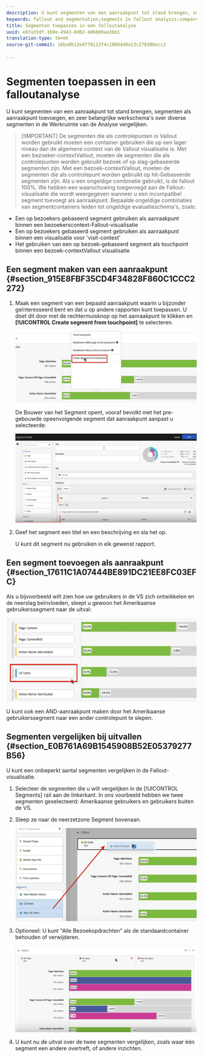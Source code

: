 ```yaml
---
description: U kunt segmenten van een aanraakpunt tot stand brengen, segmenten als aanraakpunt toevoegen, en zeer belangrijke werkschema's over diverse segmenten in de Werkruimte van de Analyse vergelijken.
keywords: fallout and segmentation;segments in fallout analysis;compare segments in fallout
title: Segmenten toepassen in een falloutanalyse
uuid: e87a33df-160e-4943-8d02-4d6609ae3bb1
translation-type: tm+mt
source-git-commit: 16ba0b12e0f70112f4c10804d0a13c278388ecc2

---
```



# Segmenten toepassen in een falloutanalyse

U kunt segmenten van een aanraakpunt tot stand brengen, segmenten als aanraakpunt toevoegen, en zeer belangrijke werkschema&#39;s over diverse segmenten in de Werkruimte van de Analyse vergelijken.

> [!IMPORTANT] De segmenten die als controlepunten in Vallout worden gebruikt moeten een container gebruiken die op een lager niveau dan de algemene context van de Vallout visualisatie is. Met een bezoeker-contextVallout, moeten de segmenten die als controlepunten worden gebruikt bezoek of op slag-gebaseerde segmenten zijn. Met een bezoek-contextVallout, moeten de segmenten die als controlepunt worden gebruikt op hit-Gebaseerde segmenten zijn. Als u een ongeldige combinatie gebruikt, is de fallout 100%. We hebben een waarschuwing toegevoegd aan de Fallout-visualisatie die wordt weergegeven wanneer u een incompatibel segment toevoegt als aanraakpunt. Bepaalde ongeldige combinaties van segmentcontainers leiden tot ongeldige evaluatieschema&#39;s, zoals:

* Een op bezoekers gebaseerd segment gebruiken als aanraakpunt binnen een bezoekerscontext-Fallout-visualisatie
* Een op bezoekers gebaseerd segment gebruiken als aanraakpunt binnen een visualisatie voor &#39;visit-context&#39;
* Het gebruiken van een op bezoek-gebaseerd segment als touchpoint binnen een bezoek-contextVallout visualisatie

## Een segment maken van een aanraakpunt {#section_915E8FBF35CD4F34828F860C1CCC2272}

1. Maak een segment van een bepaald aanraakpunt waarin u bijzonder geïnteresseerd bent en dat u op andere rapporten kunt toepassen. U doet dit door met de rechtermuisknop op het aanraakpunt te klikken en **[!UICONTROL Create segment from touchpoint]** te selecteren.

   ![](assets/segment-from-touchpoint.png)

   De Bouwer van het Segment opent, vooraf bevolkt met het pre-gebouwde opeenvolgende segment dat aanraakpunt aanpast u selecteerde:

   ![](assets/segment-builder.png)

1. Geef het segment een titel en een beschrijving en sla het op.

   U kunt dit segment nu gebruiken in elk gewenst rapport.

## Een segment toevoegen als aanraakpunt {#section_17611C1A07444BE891DC21EE8FC03EFC}

Als u bijvoorbeeld wilt zien hoe uw gebruikers in de VS zich ontwikkelen en de neerslag beïnvloeden, sleept u gewoon het Amerikaanse gebruikerssegment naar de uitval:

![](assets/segment-touchpoint.png)

U kunt ook een AND-aanraakpunt maken door het Amerikaanse gebruikerssegment naar een ander controlepunt te slepen.

## Segmenten vergelijken bij uitvallen {#section_E0B761A69B1545908B52E05379277B56}

U kunt een onbeperkt aantal segmenten vergelijken in de Fallout-visualisatie.

1. Selecteer de segmenten die u wilt vergelijken in de [!UICONTROL Segments] rail aan de linkerkant. In ons voorbeeld hebben we twee segmenten geselecteerd: Amerikaanse gebruikers en gebruikers buiten de VS.
1. Sleep ze naar de neerzetzone Segment bovenaan.

   ![](assets/segment-drop.png)

1. Optioneel: U kunt &quot;Alle Bezoekopdrachten&quot; als de standaardcontainer behouden of verwijderen.

   ![](assets/seg-compare.png)

1. U kunt nu de uitval over de twee segmenten vergelijken, zoals waar één segment een andere overtreft, of andere inzichten.
